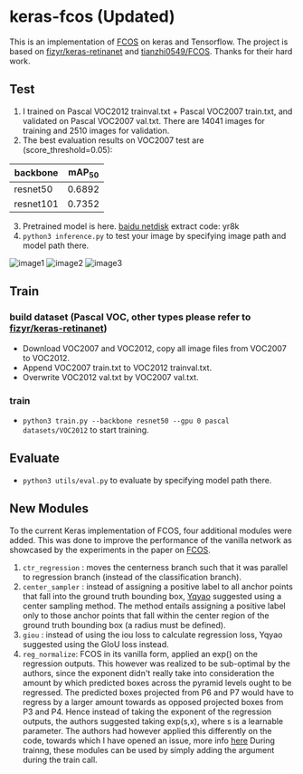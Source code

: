 # keras-fcos (Updated)
This is an implementation of [FCOS](https://arxiv.org/abs/1904.01355) on keras and Tensorflow. The project is based on [fizyr/keras-retinanet](https://github.com/fizyr/keras-retinanet)
and [tianzhi0549/FCOS](https://github.com/tianzhi0549/FCOS).
Thanks for their hard work.
## Test
1. I trained on Pascal VOC2012 trainval.txt + Pascal VOC2007 train.txt, and validated on Pascal VOC2007 val.txt. There are 14041 images for training and 2510 images for validation.
2. The best evaluation results on VOC2007 test are (score_threshold=0.05):

| backbone | mAP<sub>50</sub> |
| ---- | ---- |
| resnet50 | 0.6892 |
| resnet101 | 0.7352 |

3. Pretrained model is here. [baidu netdisk](https://pan.baidu.com/s/1Gq3CGPltUumd3JwaCagbGg) extract code: yr8k
4. `python3 inference.py` to test your image by specifying image path and model path there.

![image1](test/005360.jpg)
![image2](test/2012_000949.jpg)
![image3](test/2010_003345.jpg)


## Train
### build dataset (Pascal VOC, other types please refer to [fizyr/keras-retinanet](https://github.com/fizyr/keras-retinanet))
* Download VOC2007 and VOC2012, copy all image files from VOC2007 to VOC2012.
* Append VOC2007 train.txt to VOC2012 trainval.txt.
* Overwrite VOC2012 val.txt by VOC2007 val.txt.
### train
* `python3 train.py --backbone resnet50 --gpu 0 pascal datasets/VOC2012` to start training.
## Evaluate
* `python3 utils/eval.py` to evaluate by specifying model path there.

## New Modules
To the current Keras implementation of FCOS, four additional modules were added. This was done to improve the performance of the vanilla network as showcased by the experiments in the paper on [FCOS](https://arxiv.org/pdf/1904.01355.pdf).
1. `ctr_regression` : moves the centerness branch such that it was parallel to regression branch (instead of the classification branch).
2. `center_sampler` : instead of assigning a positive label to all anchor points that fall into the ground truth bounding box, [Yqyao](https://github.com/yqyao/FCOS_PLUS) suggested using a center sampling method. The method entails assigning a positive label only to those anchor points that fall within the center region of the ground truth bounding box (a radius must be defined).
3. `giou` : instead of using the iou loss to calculate regression loss, Yqyao suggested using the GIoU loss instead.
4. `reg_normalize`:  FCOS in its vanilla form, applied an exp() on the regression outputs. This however was realized to be sub-optimal by the authors, since the exponent didn't really take into consideration the amount by which predicted boxes across the pyramid levels ought to be regressed. The predicted boxes projected from P6 and P7 would have to regress by a larger amount towards as opposed projected boxes from P3 and P4. Hence instead of taking the exponent of the regression outputs, the authors suggested taking exp(s,x), where s is a learnable parameter. The authors had however applied this differently on the code, towards which I have opened an issue, more info [here](https://github.com/tianzhi0549/FCOS/issues/243)
During trainng, these modules can be used by simply adding the argument during the train call.
